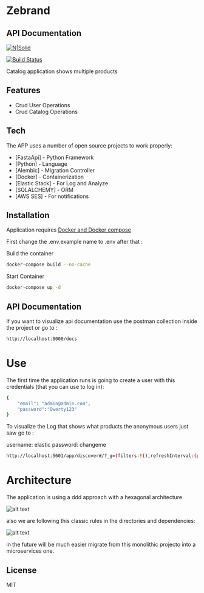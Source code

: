 # Zebrand
## API Documentation

[![N|Solid](https://cldup.com/dTxpPi9lDf.thumb.png)](https://nodesource.com/products/nsolid)

[![Build Status](https://travis-ci.org/joemccann/dillinger.svg?branch=master)](https://travis-ci.org/joemccann/dillinger)

Catalog application shows multiple products

## Features

- Crud User Operations
- Crud Catalog Operations

## Tech

The APP uses a number of open source projects to work properly:

- [FastaApi] - Python Framework
- [Python] - Language
- [Alembic] - Migration Controller
- [Docker] - Containerization
- [Elastic Stack] - For Log and Analyze
- [SQLALCHEMY] - ORM
- [AWS SES] - For notifications

## Installation

Application requires [Docker and Docker compose](https://www.docker.com/)

First change the .env.example name to .env after that :

Build the container

```sh
docker-compose build --no-cache
```

Start Container

```sh
docker-compose up -d
```

## API Documentation

If you want to visualize api documentation use the postman collection inside the project or go to :

```sh 
http://localhost:8000/docs
```

# Use

The first time the application runs is going to create a user with this credentials (that you can use to log in):
```sh 
{
    "email": "admin@admin.com",
    "password":"Qwerty123"
}
```

To visualize the Log that shows what products the anonymous users just saw go to :

username: elastic
password: changeme
```sh 
http://localhost:5601/app/discover#/?_g=(filters:!(),refreshInterval:(pause:!t,value:0),time:(from:'2022-03-28T15:52:20.224Z',to:now))&_a=(columns:!(),filters:!(),index:'logs-*',interval:auto,query:(language:kuery,query:''),sort:!(!('@timestamp',desc)))
```

# Architecture

The application is using a ddd approach with a hexagonal architecture 

![alt text](https://sevenpeakssoftware.com/wp-content/uploads/2020/12/Hexagonal-1.png)

also we are following this classic rules in the directories and dependencies:

![alt text](https://docs.microsoft.com/en-us/dotnet/architecture/microservices/microservice-ddd-cqrs-patterns/media/ddd-oriented-microservice/domain-driven-design-microservice.png)

in the future will be much easier migrate from this monolithic projecto into a microservices one.

## License

MIT
